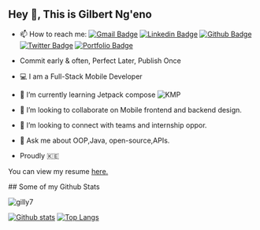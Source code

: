 ## Hey 👋, This is Gilbert Ng'eno
- 📫 How to reach me: 
 [![Gmail Badge](https://img.shields.io/badge/-ngenogilbert07@gmail.com-c14438?style=flat&logo=Gmail&logoColor=white&link=mailto:ngenogilbert07@gmail.com)](mailto:ngenogilbert07@gmail.com) 
[![Linkedin Badge](https://img.shields.io/badge/-gilbertngenob4290b143-0072b1?style=flat&logo=Linkedin&logoColor=white&link=https://www.linkedin.com/in/gilbert-ng-eno-b4290b143/)](https://www.linkedin.com/in/gilbert-ng-eno-b4290b143/) [![Github Badge](https://img.shields.io/badge/-gilly7-grey?style=flat&logo=github&logoColor=white&link=https://github.com/gilly7/)](https://www.github.com/gilly7/) [![Twitter Badge](https://img.shields.io/badge/-gilbert4_real-00acee?style=flat&logo=twitter&logoColor=white&link=https://twitter.com/gilbert4_real/)](https://www.twitter.com/gilbert4_real/) [![Portfolio Badge](https://img.shields.io/badge/portfolio-web-blue?style=flat&link=ngeno.netlify.app/)](ngeno.netlify.app/) 

- Commit early & often, Perfect Later, Publish Once

- 💻  I am a Full-Stack Mobile Developer
- 🌱 I’m currently learning Jetpack compose ![KMP](https://img.shields.io/badge/KMP-Kotlin%20Mutliplatform-%23B75EA4)
- 👯 I’m looking to collaborate on Mobile frontend and backend design.
- 🤔 I’m looking to connect with teams and internship oppor.
- 💬 Ask me about OOP,Java, open-source,APIs.
-  Proudly :kenya:   
</p><p align='left'> You can view my resume <a href='https://drive.google.com/file/d/1grY3mvElXn4gPpOwgcOWf4GBEmP1r7wo/view?usp=sharing ' target=_blank><u>here</u>.</a></p>
## Some of my Github Stats
<p align=left> <img src=https://komarev.com/ghpvc/?username=gilly7 alt=gilly7 /> </p>

[![Github stats](https://github-readme-stats.vercel.app/api?username=gilly7&show_icons=true&include_all_commits=true)](https://github.com/gilly7/github-readme-stats)
[![Top Langs](https://github-readme-stats.vercel.app/api/top-langs/?username=gilly7&layout=compact)](https://github.com/gilly7/github-readme-stats)

<!--
**gilly7/gilly7** is a ✨ _special_ ✨ repository because its `README.md` (this file) appears on your GitHub profile.

Here are some ideas to get you started:

- 🔭 I’m currently working on ...
- 🌱 I’m currently learning ...
- 👯 I’m looking to collaborate on ...
- 🤔 I’m looking for help with ...
- 💬 Ask me about ...
- 📫 How to reach me: ...
- 😄 Pronouns: ...
- ⚡ Fun fact: ...
-->
